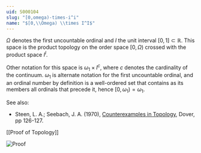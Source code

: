 ```yaml
---
uid: S000104
slug: "[0,omega)-times-i^i"
name: "$[0,\\Omega) \\times I^I$"
---
```

$\Omega$ denotes the first uncountable ordinal and $I$ the unit interval $[0,1] \subset \mathbb{R}$. This space is the product topology on the order space $[0, \Omega)$ crossed with the product space $I^I$.

Other notation for this space is $\omega_1\times I^{c}$, where $c$ denotes the cardinality of the continuum.  $\omega_1$ is alternate notation for the first uncountable ordinal, and an ordinal number by definition is a well-ordered set that contains as its members all ordinals that precede it, hence $[0,\omega_1)=\omega_1$.

See also:

* Steen, L. A.; Seebach, J. A. (1970), [Counterexamples in Topology](http://books.google.com/books/about/Counterexamples_in_Topology.html?id=DkEuGkOtSrUC), Dover, pp 126-127.

[[Proof of Topology]]

![Proof](http://upload.wikimedia.org/wikipedia/en/a/a6/Ita_Apr_6_2014_2355Z.jpg)

